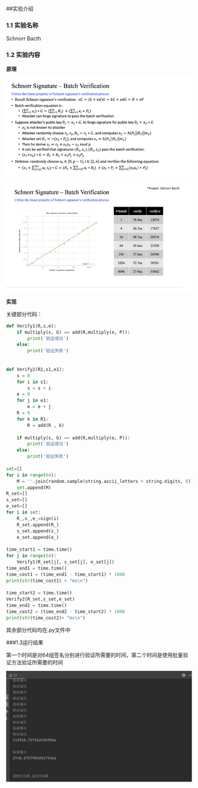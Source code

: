 ##实验介绍

### 1.1 实验名称
Schnorr Bacth
### 1.2 实验内容
**原理**

![1.png](1u7yJ89v.png)

![2.png](kXKAco9D.png)



**实现**

关键部分代码：

```python
def Verify1(R,s,e):
    if multiply(s, G) == add(R,multiply(e, P)):
        print('验证成功')
    else:
        print('验证失败')


def Verify2(R1,s1,e1):
    s = 0
    for i in s1:
        s = s + i
    e = 0
    for j in e1:
        e = e + j
    R = 0
    for k in R1:
        R = add(R , k)

    if multiply(s, G) == add(R,multiply(e, P)):
        print('验证成功')
    else:
        print('验证失败')

set=[]
for i in range(64):
    M = ''.join(random.sample(string.ascii_letters + string.digits, 8)).encode()
    set.append(M)
R_set=[]
s_set=[]
e_set=[]
for i in set:
    R_,s_,e_=sign(i)
    R_set.append(R_)
    s_set.append(s_)
    e_set.append(e_)

time_start1 = time.time()
for j in range(64):
    Verify1(R_set[j], s_set[j], e_set[j])
time_end1 = time.time()
time_cost1 = (time_end1 - time_start1) * 1000
print(str(time_cost1) + "ms\n")

time_start2 = time.time()
Verify2(R_set,s_set,e_set)
time_end2 = time.time()
time_cost2 = (time_end2 - time_start2) * 1000
print(str(time_cost2)+ "ms\n")


```

其余部分代码均在.py文件中

###1.3运行结果

第一个时间是对64组签名分别进行验证所需要的时间，第二个时间是使用批量验证方法验证所需要的时间

![3.png](pmSQSzDp.png)





